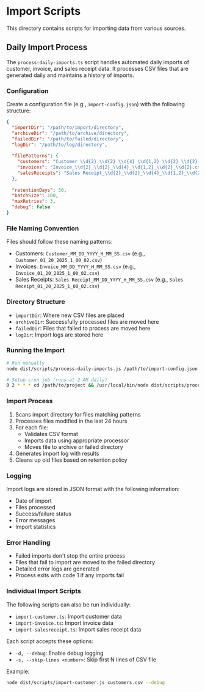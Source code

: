 # Import Scripts

This directory contains scripts for importing data from various sources.

## Daily Import Process

The `process-daily-imports.ts` script handles automated daily imports of customer, invoice, and sales receipt data. It processes CSV files that are generated daily and maintains a history of imports.

### Configuration

Create a configuration file (e.g., `import-config.json`) with the following structure:

```json
{
  "importDir": "/path/to/import/directory",
  "archiveDir": "/path/to/archive/directory",
  "failedDir": "/path/to/failed/directory",
  "logDir": "/path/to/log/directory",
  
  "filePatterns": {
    "customers": "Customer_\\d{2}_\\d{2}_\\d{4}_\\d{1,2}_\\d{2}_\\d{2}.csv",
    "invoices": "Invoice_\\d{2}_\\d{2}_\\d{4}_\\d{1,2}_\\d{2}_\\d{2}.csv",
    "salesReceipts": "Sales Receipt_\\d{2}_\\d{2}_\\d{4}_\\d{1,2}_\\d{2}_\\d{2}.csv"
  },
  
  "retentionDays": 30,
  "batchSize": 100,
  "maxRetries": 3,
  "debug": false
}
```

### File Naming Convention

Files should follow these naming patterns:
- Customers: `Customer_MM_DD_YYYY_H_MM_SS.csv` (e.g., `Customer_01_20_2025_1_00_02.csv`)
- Invoices: `Invoice_MM_DD_YYYY_H_MM_SS.csv` (e.g., `Invoice_01_20_2025_1_00_02.csv`)
- Sales Receipts: `Sales Receipt_MM_DD_YYYY_H_MM_SS.csv` (e.g., `Sales Receipt_01_20_2025_1_00_02.csv`)

### Directory Structure

- `importDir`: Where new CSV files are placed
- `archiveDir`: Successfully processed files are moved here
- `failedDir`: Files that failed to process are moved here
- `logDir`: Import logs are stored here

### Running the Import

```bash
# Run manually
node dist/scripts/process-daily-imports.js /path/to/import-config.json

# Setup cron job (runs at 2 AM daily)
0 2 * * * cd /path/to/project && /usr/local/bin/node dist/scripts/process-daily-imports.js /path/to/import-config.json
```

### Import Process

1. Scans import directory for files matching patterns
2. Processes files modified in the last 24 hours
3. For each file:
   - Validates CSV format
   - Imports data using appropriate processor
   - Moves file to archive or failed directory
4. Generates import log with results
5. Cleans up old files based on retention policy

### Logging

Import logs are stored in JSON format with the following information:
- Date of import
- Files processed
- Success/failure status
- Error messages
- Import statistics

### Error Handling

- Failed imports don't stop the entire process
- Files that fail to import are moved to the failed directory
- Detailed error logs are generated
- Process exits with code 1 if any imports fail

### Individual Import Scripts

The following scripts can also be run individually:

- `import-customer.ts`: Import customer data
- `import-invoice.ts`: Import invoice data
- `import-salesreceipt.ts`: Import sales receipt data

Each script accepts these options:
- `-d, --debug`: Enable debug logging
- `-s, --skip-lines <number>`: Skip first N lines of CSV file

Example:
```bash
node dist/scripts/import-customer.js customers.csv --debug
```
